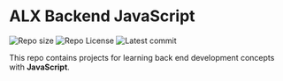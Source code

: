 # ALX Backend JavaScript

![Repo size](https://img.shields.io/github/repo-size/Jayneey/alx-backend-javascript)
![Repo License](https://img.shields.io/github/LICENSE/Jayneey/alx-backend-javascript.svg)
![Latest commit](https://img.shields.io/github/last-commit/Jayneey/alx-backend-javascript/main?style=round-square)

This repo contains projects for learning back end development concepts with __JavaScript__.
